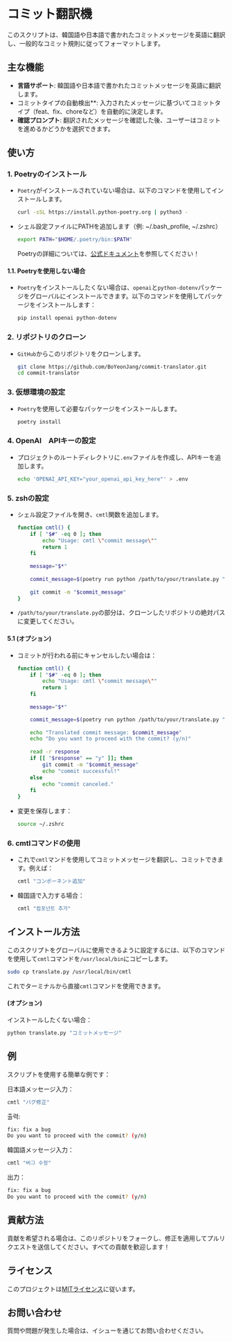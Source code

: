 # コミット翻訳機
このスクリプトは、韓国語や日本語で書かれたコミットメッセージを英語に翻訳し、一般的なコミット規則に従ってフォーマットします。

## 主な機能
- **言語サポート**: 韓国語や日本語で書かれたコミットメッセージを英語に翻訳します。
- コミットタイプの自動検出**: 入力されたメッセージに基づいてコミットタイプ（feat、fix、choreなど）を自動的に決定します。
- **確認プロンプト**: 翻訳されたメッセージを確認した後、ユーザーはコミットを進めるかどうかを選択できます。

## 使い方
### 1. Poetryのインストール

- `Poetry`がインストールされていない場合は、以下のコマンドを使用してインストールします。
   
    ```bash
    curl -sSL https://install.python-poetry.org | python3 -
    ```

- シェル設定ファイルにPATHを追加します（例: ~/.bash_profile, ~/.zshrc）

    ```bash
    export PATH="$HOME/.poetry/bin:$PATH"
    ```

    Poetryの詳細については、[公式ドキュメント](https://python-poetry.org/docs/)を参照してください！

#### 1.1. Poetryを使用しない場合

- `Poetry`をインストールしたくない場合は、`openai`と`python-dotenv`パッケージをグローバルにインストールできます。以下のコマンドを使用してパッケージをインストールします：

    ```bash
    pip install openai python-dotenv
    ```

### 2. リポジトリのクローン
    
- `GitHub`からこのリポジトリをクローンします。
   
    ```bash
    git clone https://github.com/BoYeonJang/commit-translator.git
    cd commit-translator
    ```

### 3. 仮想環境の設定

- `Poetry`を使用して必要なパッケージをインストールします。

    ```bash
    poetry install
    ```

### 4. OpenAI　APIキーの設定
    
- プロジェクトのルートディレクトリに`.env`ファイルを作成し、APIキーを追加します。

    ```bash
    echo 'OPENAI_API_KEY="your_openai_api_key_here"' > .env
    ```

### 5. zshの設定

- シェル設定ファイルを開き、`cmtl`関数を追加します。

    ```bash
    function cmtl() {
        if [ "$#" -eq 0 ]; then
            echo "Usage: cmtl \"commit message\""
            return 1
        fi
        
        message="$*"
        
        commit_message=$(poetry run python /path/to/your/translate.py "$message")
        
        git commit -m "$commit_message"
    }
    ```

- `/path/to/your/translate.py`の部分は、クローンしたリポジトリの絶対パスに変更してください。

#### 5.1 (オプション)

- コミットが行われる前にキャンセルしたい場合は：

    ```bash
    function cmtl() {
        if [ "$#" -eq 0 ]; then
            echo "Usage: cmtl \"commit message\""
            return 1
        fi
        
        message="$*"

        commit_message=$(poetry run python /path/to/your/translate.py "$message")
        
        echo "Translated commit message: $commit_message"
        echo "Do you want to proceed with the commit? (y/n)"
        
        read -r response
        if [[ "$response" == "y" ]]; then
            git commit -m "$commit_message"
            echo "commit successful!"
        else
            echo "commit canceled."
        fi
    }
    ```
    

- 変更を保存します：
    ```bash
    source ~/.zshrc
    ```

### 6. cmtlコマンドの使用

- これで`cmtl`マンドを使用してコミットメッセージを翻訳し、コミットできます。例えば：

    ```bash
    cmtl "コンポーネント追加"
    ```

- 韓国語で入力する場合：

    ```bash
    cmtl "컴포넌트 추가"
    ```

## インストール方法
このスクリプトをグローバルに使用できるように設定するには、以下のコマンドを使用して`cmtl`コマンドを`/usr/local/bin`にコピーします。

```bash
sudo cp translate.py /usr/local/bin/cmtl
```
これでターミナルから直接`cmtl`コマンドを使用できます。

#### (オプション)

インストールしたくない場合：
```bash
python translate.py "コミットメッセージ"
```

## 例
スクリプトを使用する簡単な例です：

日本語メッセージ入力：
```bash
cmtl "バグ修正"
```

출력:
```bash
fix: fix a bug
Do you want to proceed with the commit? (y/n)
```

韓国語メッセージ入力：
```bash
cmtl "버그 수정"
```

出力：
```bash
fix: fix a bug
Do you want to proceed with the commit? (y/n)
```

## 貢献方法
貢献を希望される場合は、このリポジトリをフォークし、修正を適用してプルリクエストを送信してください。すべての貢献を歓迎します！

## ライセンス
このプロジェクトは[MITライセンス](https://mit-license.org/)に従います。

## お問い合わせ
質問や問題が発生した場合は、イシューを通じてお問い合わせください。